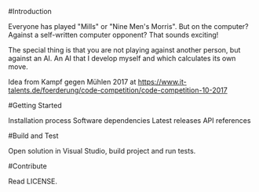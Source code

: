 #Introduction

Everyone has played "Mills" or "Nine Men's Morris". But on the computer? Against a self-written computer opponent? That sounds exciting!

The special thing is that you are not playing against another person, but against an AI. An AI that I develop myself and which calculates its own move.

Idea from Kampf gegen Mühlen 2017 at https://www.it-talents.de/foerderung/code-competition/code-competition-10-2017

#Getting Started

Installation process
Software dependencies
Latest releases
API references

#Build and Test

Open solution in Visual Studio, build project and run tests.

#Contribute

Read LICENSE.
